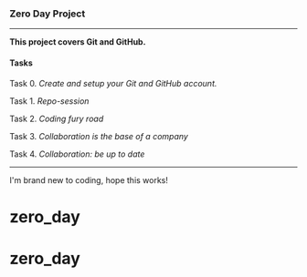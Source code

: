 ### Zero Day Project

***

**This project covers Git and GitHub.**

#### Tasks

Task 0. _Create and setup your Git and GitHub account._

Task 1. _Repo-session_

Task 2. _Coding fury road_

Task 3. _Collaboration is the base of a company_

Task 4. _Collaboration: be up to date_

***

I'm brand new to coding, hope this works!

# zero_day
# zero_day
